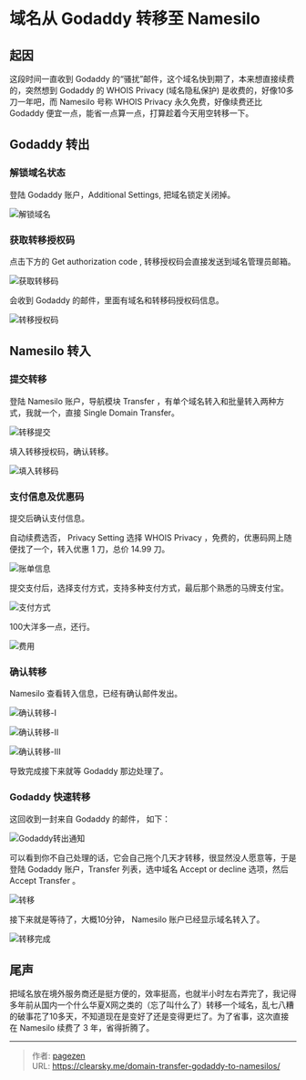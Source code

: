 # 域名从 Godaddy 转移至 Namesilo


## 起因

这段时间一直收到 Godaddy 的“骚扰”邮件，这个域名快到期了，本来想直接续费的，突然想到 Godaddy 的 WHOIS Privacy (域名隐私保护) 是收费的，好像10多刀一年吧，而 Namesilo 号称 WHOIS Privacy 永久免费，好像续费还比 Godaddy 便宜一点，能省一点算一点，打算趁着今天用空转移一下。

## Godaddy 转出

### 解锁域名状态

登陆 Godaddy 账户，Additional Settings, 把域名锁定关闭掉。

![解锁域名](DomianLockOff.png "解锁域名")

### 获取转移授权码

点击下方的 Get authorization code , 转移授权码会直接发送到域名管理员邮箱。

![获取转移码](GetAuthorizationCode.png "获取转移码")

会收到 Godaddy 的邮件，里面有域名和转移码授权码信息。

![转移授权码](AuthorizationCode.png "转移授权码")

## Namesilo 转入

### 提交转移

登陆 Namesilo 账户，导航模块 Transfer ，有单个域名转入和批量转入两种方式，我就一个，直接 Single Domain Transfer。

![转移提交](transfer0.png "转移提交")

填入转移授权码，确认转移。

![填入转移码](transfer1.png "填入转移码")

### 支付信息及优惠码

提交后确认支付信息。

自动续费选否， Privacy Setting 选择 WHOIS Privacy ，免费的，优惠码网上随便找了一个，转入优惠 1 刀，总价 14.99 刀。

![账单信息](cartcontents.png "账单信息")

提交支付后，选择支付方式，支持多种支付方式，最后那个熟悉的马牌支付宝。

![支付方式](payment0.png "支付方式")

100大洋多一点，还行。

![费用](payment1.png "费用")

### 确认转移

Namesilo 查看转入信息，已经有确认邮件发出。

![确认转移-I](ConfirmTransfer0.png "确认转移-I")

![确认转移-II](ConfirmTransfer1.png "确认转移-II")

![确认转移-III](ConfirmTransfer2.png "确认转移-III")

导致完成接下来就等 Godaddy 那边处理了。

### Godaddy 快速转移

这回收到一封来自 Godaddy 的邮件， 如下：

![Godaddy转出通知](godaddy-transfe-out.png "Godaddy转出通知")

可以看到你不自己处理的话，它会自己拖个几天才转移，很显然没人愿意等，于是登陆 Godaddy 账户，Transfer 列表，选中域名 Accept or decline 选项，然后Accept Transfer 。

![转移](AcceptTransfer.png "转移")

接下来就是等待了，大概10分钟， Namesilo 账户已经显示域名转入了。


![转移完成](TransferSuccess.png "转移完成")

## 尾声

把域名放在境外服务商还是挺方便的，效率挺高，也就半小时左右弄完了，我记得多年前从国内一个什么华夏X网之类的（忘了叫什么了）转移一个域名，乱七八糟的破事花了10多天，不知道现在是变好了还是变得更烂了。为了省事，这次直接在 Namesilo 续费了 3 年，省得折腾了。

---

> 作者: [pagezen](http://clearsky.me/)  
> URL: https://clearsky.me/domain-transfer-godaddy-to-namesilos/  


